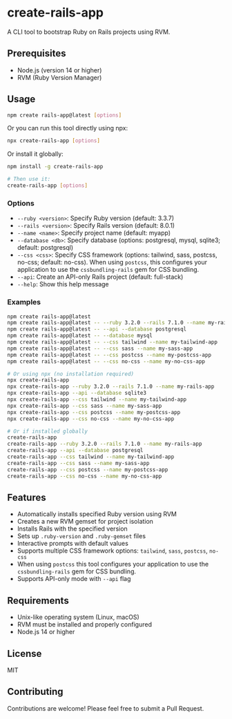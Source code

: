 # create-rails-app

A CLI tool to bootstrap Ruby on Rails projects using RVM.

## Prerequisites

- Node.js (version 14 or higher)
- RVM (Ruby Version Manager)

## Usage

```bash
npm create rails-app@latest [options]
```

Or you can run this tool directly using npx:

```bash
npx create-rails-app [options]
```

Or install it globally:

```bash
npm install -g create-rails-app

# Then use it:
create-rails-app [options]
```

### Options

- `--ruby <version>`: Specify Ruby version (default: 3.3.7)
- `--rails <version>`: Specify Rails version (default: 8.0.1)
- `--name <name>`: Specify project name (default: myapp)
- `--database <db>`: Specify database (options: postgresql, mysql, sqlite3; default: postgresql)
- `--css <css>`: Specify CSS framework (options: tailwind, sass, postcss, no-css; default: no-css). When using `postcss`, this configures your application to use the `cssbundling-rails` gem for CSS bundling.
- `--api`: Create an API-only Rails project (default: full-stack)
- `--help`: Show this help message

### Examples

```bash
npm create rails-app@latest
npm create rails-app@latest -- --ruby 3.2.0 --rails 7.1.0 --name my-rails-app
npm create rails-app@latest -- --api --database postgresql
npm create rails-app@latest -- --database mysql
npm create rails-app@latest -- --css tailwind --name my-tailwind-app
npm create rails-app@latest -- --css sass --name my-sass-app
npm create rails-app@latest -- --css postcss --name my-postcss-app
npm create rails-app@latest -- --css no-css --name my-no-css-app

# Or using npx (no installation required)
npx create-rails-app
npx create-rails-app --ruby 3.2.0 --rails 7.1.0 --name my-rails-app
npx create-rails-app --api --database sqlite3
npx create-rails-app --css tailwind --name my-tailwind-app
npx create-rails-app --css sass --name my-sass-app
npx create-rails-app --css postcss --name my-postcss-app
npx create-rails-app --css no-css --name my-no-css-app

# Or if installed globally
create-rails-app
create-rails-app --ruby 3.2.0 --rails 7.1.0 --name my-rails-app
create-rails-app --api --database postgresql
create-rails-app --css tailwind --name my-tailwind-app
create-rails-app --css sass --name my-sass-app
create-rails-app --css postcss --name my-postcss-app
create-rails-app --css no-css --name my-no-css-app
```

## Features

- Automatically installs specified Ruby version using RVM
- Creates a new RVM gemset for project isolation
- Installs Rails with the specified version
- Sets up `.ruby-version` and `.ruby-gemset` files
- Interactive prompts with default values
- Supports multiple CSS framework options: `tailwind`, `sass`, `postcss`, `no-css`
- When using `postcss` this tool configures your application to use the `cssbundling-rails` gem for CSS bundling.
- Supports API-only mode with `--api` flag

## Requirements

- Unix-like operating system (Linux, macOS)
- RVM must be installed and properly configured
- Node.js 14 or higher

## License

MIT

## Contributing

Contributions are welcome! Please feel free to submit a Pull Request.
